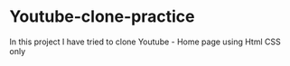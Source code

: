 # Youtube-clone-practice
In this project I have tried to clone Youtube - Home page using Html CSS only
